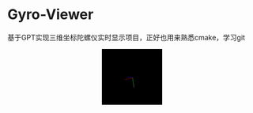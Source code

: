 # Gyro-Viewer
基于GPT实现三维坐标陀螺仪实时显示项目，正好也用来熟悉cmake，学习git

<div align=center>

![TrackballCamera](logo\TrackballCamera.gif "TrackballCamera")